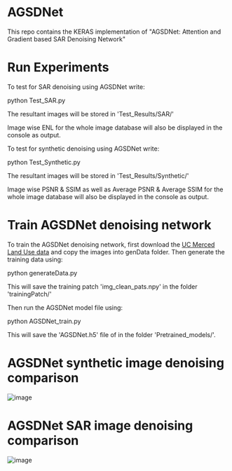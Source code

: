 # AGSDNet
This repo contains the KERAS implementation of "AGSDNet: Attention and Gradient based SAR Denoising Network"

# Run Experiments

To test for SAR denoising using AGSDNet write:

python Test_SAR.py

The resultant images will be stored in 'Test_Results/SAR/'

Image wise ENL for the whole image database will also be displayed in the console as output.

To test for synthetic denoising using AGSDNet write:

python Test_Synthetic.py

The resultant images will be stored in 'Test_Results/Synthetic/'

Image wise PSNR & SSIM as well as Average PSNR & Average SSIM for the whole image database will also be displayed in the console as output.

# Train AGSDNet denoising network

To train the AGSDNet denoising network, first download the [UC Merced Land Use data](http://weegee.vision.ucmerced.edu/datasets/landuse.html) and copy the images into genData folder. Then generate the training data using:

python generateData.py

This will save the training patch 'img_clean_pats.npy' in the folder 'trainingPatch/'

Then run the AGSDNet model file using:

python AGSDNet_train.py

This will save the 'AGSDNet.h5' file of in the folder 'Pretrained_models/'.

# AGSDNet synthetic image denoising comparison
![image](https://user-images.githubusercontent.com/89151608/154666800-117660f2-25b8-4ec2-abb9-7eae98f8fbde.png)

# AGSDNet SAR image denoising comparison
![image](https://user-images.githubusercontent.com/89151608/154667006-01245652-5db0-410f-bc5d-2af9f208c866.png)
